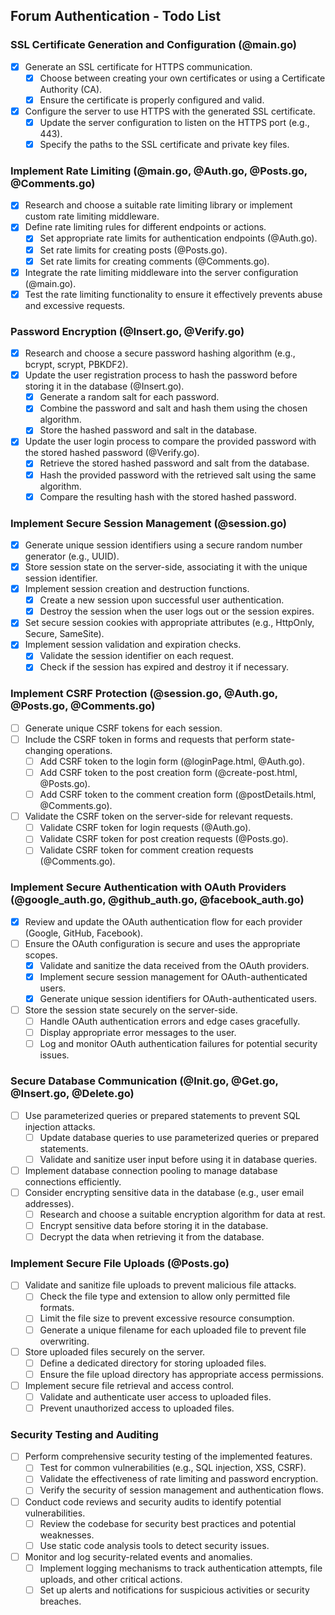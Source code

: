 
## Forum Authentication - Todo List

### SSL Certificate Generation and Configuration (@main.go)
- [X] Generate an SSL certificate for HTTPS communication.
    - [X] Choose between creating your own certificates or using a Certificate Authority (CA).
    - [X] Ensure the certificate is properly configured and valid.
- [X] Configure the server to use HTTPS with the generated SSL certificate.
    - [X] Update the server configuration to listen on the HTTPS port (e.g., 443).
    - [X] Specify the paths to the SSL certificate and private key files.

### Implement Rate Limiting (@main.go, @Auth.go, @Posts.go, @Comments.go)
- [X] Research and choose a suitable rate limiting library or implement custom rate limiting middleware.
- [X] Define rate limiting rules for different endpoints or actions.
    - [X] Set appropriate rate limits for authentication endpoints (@Auth.go).
    - [X] Set rate limits for creating posts (@Posts.go).
    - [X] Set rate limits for creating comments (@Comments.go).
- [X] Integrate the rate limiting middleware into the server configuration (@main.go).
- [X] Test the rate limiting functionality to ensure it effectively prevents abuse and excessive requests.

### Password Encryption (@Insert.go, @Verify.go)
- [X] Research and choose a secure password hashing algorithm (e.g., bcrypt, scrypt, PBKDF2).
- [X] Update the user registration process to hash the password before storing it in the database (@Insert.go).
    - [X] Generate a random salt for each password.
    - [X] Combine the password and salt and hash them using the chosen algorithm.
    - [X] Store the hashed password and salt in the database.
- [X] Update the user login process to compare the provided password with the stored hashed password (@Verify.go).
    - [X] Retrieve the stored hashed password and salt from the database.
    - [X] Hash the provided password with the retrieved salt using the same algorithm.
    - [X] Compare the resulting hash with the stored hashed password.

### Implement Secure Session Management (@session.go)
- [X] Generate unique session identifiers using a secure random number generator (e.g., UUID).
- [X] Store session state on the server-side, associating it with the unique session identifier.
- [X] Implement session creation and destruction functions.
    - [X] Create a new session upon successful user authentication.
    - [X] Destroy the session when the user logs out or the session expires.
- [X] Set secure session cookies with appropriate attributes (e.g., HttpOnly, Secure, SameSite).
- [X] Implement session validation and expiration checks.
    - [X] Validate the session identifier on each request.
    - [X] Check if the session has expired and destroy it if necessary.

### Implement CSRF Protection (@session.go, @Auth.go, @Posts.go, @Comments.go)
- [ ] Generate unique CSRF tokens for each session.
- [ ] Include the CSRF token in forms and requests that perform state-changing operations.
    - [ ] Add CSRF token to the login form (@loginPage.html, @Auth.go).
    - [ ] Add CSRF token to the post creation form (@create-post.html, @Posts.go).
    - [ ] Add CSRF token to the comment creation form (@postDetails.html, @Comments.go).
- [ ] Validate the CSRF token on the server-side for relevant requests.
    - [ ] Validate CSRF token for login requests (@Auth.go).
    - [ ] Validate CSRF token for post creation requests (@Posts.go).
    - [ ] Validate CSRF token for comment creation requests (@Comments.go).

### Implement Secure Authentication with OAuth Providers (@google_auth.go, @github_auth.go, @facebook_auth.go)
- [X] Review and update the OAuth authentication flow for each provider (Google, GitHub, Facebook).
- [ ] Ensure the OAuth configuration is secure and uses the appropriate scopes.
    - [X] Validate and sanitize the data received from the OAuth providers.
    - [X] Implement secure session management for OAuth-authenticated users.
    - [X] Generate unique session identifiers for OAuth-authenticated users.
- [ ] Store the session state securely on the server-side.
    - [ ] Handle OAuth authentication errors and edge cases gracefully.
    - [ ] Display appropriate error messages to the user.
    - [ ] Log and monitor OAuth authentication failures for potential security issues.

### Secure Database Communication (@Init.go, @Get.go, @Insert.go, @Delete.go)
- [ ] Use parameterized queries or prepared statements to prevent SQL injection attacks.
    - [ ] Update database queries to use parameterized queries or prepared statements.
    - [ ] Validate and sanitize user input before using it in database queries.
- [ ] Implement database connection pooling to manage database connections efficiently.
- [ ] Consider encrypting sensitive data in the database (e.g., user email addresses).
    - [ ] Research and choose a suitable encryption algorithm for data at rest.
    - [ ] Encrypt sensitive data before storing it in the database.
    - [ ] Decrypt the data when retrieving it from the database.

### Implement Secure File Uploads (@Posts.go)
- [ ] Validate and sanitize file uploads to prevent malicious file attacks.
    - [ ] Check the file type and extension to allow only permitted file formats.
    - [ ] Limit the file size to prevent excessive resource consumption.
    - [ ] Generate a unique filename for each uploaded file to prevent file overwriting.
- [ ] Store uploaded files securely on the server.
    - [ ] Define a dedicated directory for storing uploaded files.
    - [ ] Ensure the file upload directory has appropriate access permissions.
- [ ] Implement secure file retrieval and access control.
    - [ ] Validate and authenticate user access to uploaded files.
    - [ ] Prevent unauthorized access to uploaded files.

### Security Testing and Auditing
- [ ] Perform comprehensive security testing of the implemented features.
    - [ ] Test for common vulnerabilities (e.g., SQL injection, XSS, CSRF).
    - [ ] Validate the effectiveness of rate limiting and password encryption.
    - [ ] Verify the security of session management and authentication flows.
- [ ] Conduct code reviews and security audits to identify potential vulnerabilities.
    - [ ] Review the codebase for security best practices and potential weaknesses.
    - [ ] Use static code analysis tools to detect security issues.
- [ ] Monitor and log security-related events and anomalies.
    - [ ] Implement logging mechanisms to track authentication attempts, file uploads, and other critical actions.
    - [ ] Set up alerts and notifications for suspicious activities or security breaches.